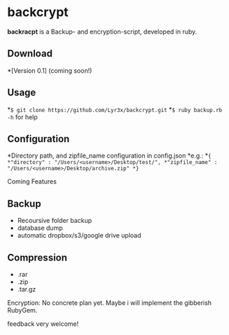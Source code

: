 backcrypt
======

**backracpt** is a Backup- and encryption-script, developed in ruby.

## Download
*[Version 0.1] (coming soon!)

## Usage
*```$ git clone https://github.com/Lyr3x/backcrypt.git```
*```$ ruby backup.rb -h``` for help

## Configuration
*Directory path, and zipfile_name configuration in config.json
*e.g.:
*```{
*"directory" : "/Users/<username>/Desktop/test/",
*"zipfile_name" : "/Users/<username>/Desktop/archive.zip"
*}```

Coming Features

Backup
--------
  - Recoursive folder backup
  - database dump
  - automatic dropbox/s3/google drive upload

Compression
------------
  - .rar
  - .zip
  - .tar.gz

Encryption:
No concrete plan yet. Maybe i will implement the gibberish RubyGem.

feedback very welcome!

